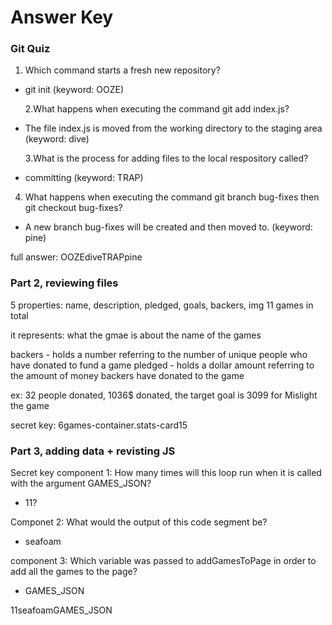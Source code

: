 # Answer Key

### Git Quiz

1. Which command starts a fresh new repository?

- git init (keyword: OOZE)

  2.What happens when executing the command git add index.js?

- The file index.js is moved from the working directory to the staging area (keyword: dive)

  3.What is the process for adding files to the local respository called?

- committing (keyword: TRAP)

4. What happens when executing the command git branch bug-fixes then git checkout bug-fixes?

- A new branch bug-fixes will be created and then moved to. (keyword: pine)

full answer: OOZEdiveTRAPpine

### Part 2, reviewing files

5 properties: name, description, pledged, goals, backers, img
11 games in total

it represents:
what the gmae is about
the name of the games

backers - holds a number referring to the number of unique people who have donated to fund a game
pledged - holds a dollar amount referring to the amount of money backers have donated to the game

ex:
32 people donated, 1036$ donated, the target goal is 3099 for Mislight the game

secret key: 6games-container.stats-card15

### Part 3, adding data + revisting JS

Secret key component 1: How many times will this loop run when it is called with the argument GAMES_JSON?

- 11?

Componet 2: What would the output of this code segment be?

- seafoam

component 3: Which variable was passed to addGamesToPage in order to add all the games to the page?

- GAMES_JSON

11seafoamGAMES_JSON
